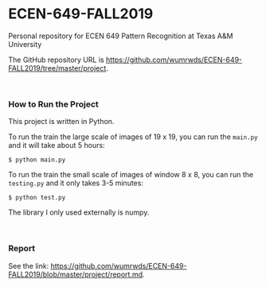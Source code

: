 # ECEN-649-FALL2019

Personal repository for ECEN 649 Pattern Recognition at Texas A&M University

The GitHub repository URL is https://github.com/wumrwds/ECEN-649-FALL2019/tree/master/project.

<br/>

### How to Run the Project

This project is written in Python.

To run the train the large scale of images of 19 x 19, you can run the `main.py` and it will take about 5 hours:

```shell
$ python main.py
```

To run the train the small scale of images of window 8 x 8, you can run the `testing.py` and it only takes 3-5 minutes:

```shell
$ python test.py
```

The library I only used externally is numpy.

<br/>

### Report

See the link: https://github.com/wumrwds/ECEN-649-FALL2019/blob/master/project/report.md.


